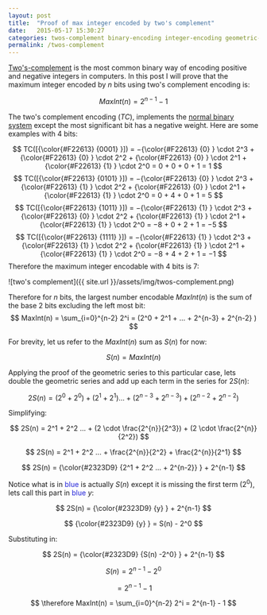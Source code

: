 ```yaml
---
layout: post
title:  "Proof of max integer encoded by two's complement"
date:   2015-05-17 15:30:27
categories: twos-complement binary-encoding integer-encoding geometric-series
permalink: /twos-complement
---
```


[Two's-complement](https://en.wikipedia.org/wiki/Two's_complement) is the most common binary way of encoding positive and negative integers in computers. In this post I will prove that the maximum integer encoded by $n$ bits using two's complement encoding is:

$$
MaxInt(n)=2^{n-1}−1 
$$

The two's complement encoding ($TC$), implements the [normal binary system](https://en.wikipedia.org/wiki/Binary_number#/media/File:Binary_counter.gif) except the most significant bit has a negative weight. Here are some examples with 4 bits:

$$
TC([{\color{#F22613} {0001} }]) = −{\color{#F22613} {0} } \cdot 2^3 + {\color{#F22613} {0} } \cdot 2^2 + {\color{#F22613} {0} } \cdot 2^1 + {\color{#F22613} {1} } \cdot 2^0 = 0 + 0 + 0 + 1 = 1
$$
$$
TC([{\color{#F22613} {0101} }]) = −{\color{#F22613} {0} } \cdot 2^3 + {\color{#F22613} {1} } \cdot 2^2 + {\color{#F22613} {0} } \cdot 2^1 + {\color{#F22613} {1} } \cdot 2^0 = 0 + 4 + 0 + 1 = 5
$$
$$
TC([{\color{#F22613} {1011} }]) = −{\color{#F22613} {1} } \cdot 2^3 + {\color{#F22613} {0} } \cdot 2^2 + {\color{#F22613} {1} } \cdot 2^1 + {\color{#F22613} {1} } \cdot 2^0 = −8 + 0 + 2 + 1 = −5
$$
$$
TC([{\color{#F22613} {1111} }]) = −{\color{#F22613} {1} } \cdot 2^3 + {\color{#F22613} {1} } \cdot 2^2 + {\color{#F22613} {1} } \cdot 2^1 + {\color{#F22613} {1} } \cdot 2^0 = −8 + 4 + 2 + 1 = −1
$$
Therefore the maximum integer encodable with 4 bits is 7:

![two's complement]({{ site.url }}/assets/img/twos-complement.png)

Therefore for $n$ bits, the largest number encodable $MaxInt(n)$ is the sum of the base 2 bits excluding the left most bit:
$$
MaxInt(n) = \sum_{i=0}^{n-2} 2^i = (2^0 + 2^1 + ... + 2^{n-3} + 2^{n-2} )
$$

For brevity, let us refer to the $MaxInt(n)$ sum as $S(n)$ for now: 

$$
S(n) = MaxInt(n)
$$

Applying the proof of the geometric series to this particular case, lets double the geometric series and add  up each term in the series for $2S(n)$:

$$
2S(n) = (2^0 + 2^0) + (2^1 + 2^1) ... + (2^{n-3} + 2^{n-3}) + (2^{n-2} + 2^{n-2})
$$

Simplifying:

$$
2S(n) = 2^1 + 2^2 ... + (2 \cdot \frac{2^{n}}{2^3}) + (2 \cdot \frac{2^{n}}{2^2})
$$

$$
2S(n) = 2^1 + 2^2 ... + \frac{2^{n}}{2^2} + \frac{2^{n}}{2^1}
$$

$$
2S(n) = {\color{#2323D9} {2^1 + 2^2 ... + 2^{n-2}} } + 2^{n-1}
$$

Notice what is in <span style="color: #2323D9">blue</span> is actually $S(n)$ except it is missing the first term ($2^0$), lets call this part in <span style="color: #2323D9">blue</span> $y$:

$$
2S(n) = {\color{#2323D9} {y} } + 2^{n-1}
$$

$$
{\color{#2323D9} {y} } = S(n) - 2^0
$$

Substituting in:

$$
2S(n) = {\color{#2323D9} {S(n) -2^0} } + 2^{n-1}
$$

$$
S(n) = 2^{n-1} - 2^0
$$

$$
= 2^{n-1} - 1
$$

$$
\therefore MaxInt(n) = \sum_{i=0}^{n-2} 2^i = 2^{n-1} - 1
$$

<script type="text/x-mathjax-config">
MathJax.Hub.Config({
  tex2jax: {inlineMath: [['$','$'], ['\\(','\\)']]}
});
</script>
<script type="text/javascript" src="https://cdn.mathjax.org/mathjax/latest/MathJax.js?config=TeX-AMS-MML_HTMLorMML"></script>



